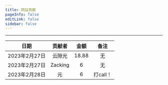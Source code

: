 ```yaml
---
title: 网站贡献
pageInfo: false
editLink: false
sidebar: false
---
```


------



|     日期      | 贡献者  | 金额  | 备注 |
| :-----------: | :-----: | :---: | :--: |
| 2023年2月27日 | 云隙光  | 18.88 |  无  |
| 2023年2月27日 | Zacking |   6   |  无  |
| 2023年2月28日 | 元 |   6   |  打call！  |